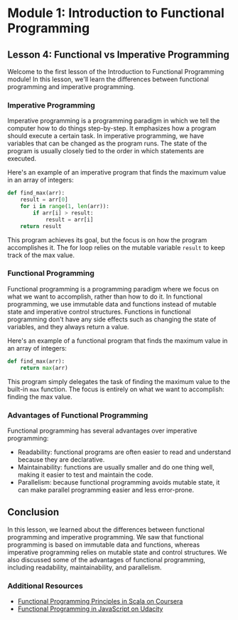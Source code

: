 # Module 1: Introduction to Functional Programming

## Lesson 4: Functional vs Imperative Programming

Welcome to the first lesson of the Introduction to Functional Programming module! In this lesson, we'll learn the differences between functional programming and imperative programming.

### Imperative Programming

Imperative programming is a programming paradigm in which we tell the computer how to do things step-by-step. It emphasizes how a program should execute a certain task. In imperative programming, we have variables that can be changed as the program runs. The state of the program is usually closely tied to the order in which statements are executed.

Here's an example of an imperative program that finds the maximum value in an array of integers:

```python
def find_max(arr):
    result = arr[0]
    for i in range(1, len(arr)):
        if arr[i] > result:
            result = arr[i]
    return result
```

This program achieves its goal, but the focus is on how the program accomplishes it. The for loop relies on the mutable variable `result` to keep track of the max value.

### Functional Programming

Functional programming is a programming paradigm where we focus on what we want to accomplish, rather than how to do it. In functional programming, we use immutable data and functions instead of mutable state and imperative control structures. Functions in functional programming don't have any side effects such as changing the state of variables, and they always return a value.

Here's an example of a functional program that finds the maximum value in an array of integers:

```python
def find_max(arr):
    return max(arr)
```

This program simply delegates the task of finding the maximum value to the built-in `max` function. The focus is entirely on what we want to accomplish: finding the max value.

### Advantages of Functional Programming

Functional programming has several advantages over imperative programming:

- Readability: functional programs are often easier to read and understand because they are declarative.
- Maintainability: functions are usually smaller and do one thing well, making it easier to test and maintain the code.
- Parallelism: because functional programming avoids mutable state, it can make parallel programming easier and less error-prone.

## Conclusion

In this lesson, we learned about the differences between functional programming and imperative programming. We saw that functional programming is based on immutable data and functions, whereas imperative programming relies on mutable state and control structures. We also discussed some of the advantages of functional programming, including readability, maintainability, and parallelism.

### Additional Resources

- [Functional Programming Principles in Scala on Coursera](https://www.coursera.org/learn/progfun1)
- [Functional Programming in JavaScript on Udacity](https://www.udacity.com/course/functional-programming-in-javascript--ud1037)
